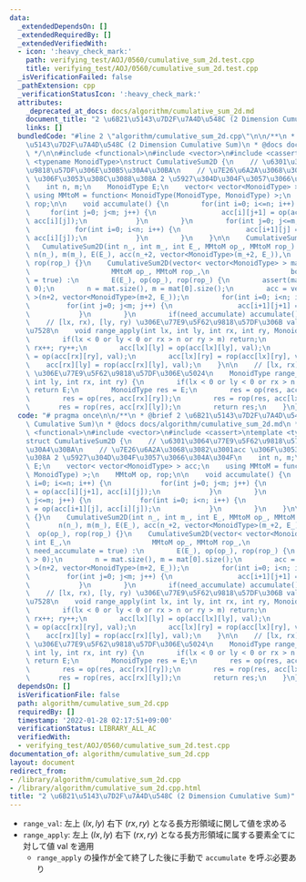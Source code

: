 ```yaml
---
data:
  _extendedDependsOn: []
  _extendedRequiredBy: []
  _extendedVerifiedWith:
  - icon: ':heavy_check_mark:'
    path: verifying_test/AOJ/0560/cumulative_sum_2d.test.cpp
    title: verifying_test/AOJ/0560/cumulative_sum_2d.test.cpp
  _isVerificationFailed: false
  _pathExtension: cpp
  _verificationStatusIcon: ':heavy_check_mark:'
  attributes:
    _deprecated_at_docs: docs/algorithm/cumulative_sum_2d.md
    document_title: "2 \u6B21\u5143\u7D2F\u7A4D\u548C (2 Dimension Cumulative Sum)"
    links: []
  bundledCode: "#line 2 \"algorithm/cumulative_sum_2d.cpp\"\n\n/**\n * @brief 2 \u6B21\
    \u5143\u7D2F\u7A4D\u548C (2 Dimension Cumulative Sum)\n * @docs docs/algorithm/cumulative_sum_2d.md\n\
    \ */\n\n#include <functional>\n#include <vector>\n#include <cassert>\ntemplate\
    \ <typename MonoidType>\nstruct CumulativeSum2D {\n    // \u6301\u3064\u77E9\u5F62\
    \u9818\u57DF\u306E\u30B5\u30A4\u30BA\n    // \u7E26\u6A2A\u3068\u3082\u3001acc\
    \ \u306F\u3053\u308C\u3088\u308A 2 \u5927\u304D\u304F\u3057\u3066\u304A\u304F\n\
    \    int n, m;\n    MonoidType E;\n    vector< vector<MonoidType> > acc;\n   \
    \ using MMtoM = function< MonoidType(MonoidType, MonoidType) >;\n    MMtoM op,\
    \ rop;\n\n    void accumulate() {\n        for(int i=0; i<=n; i++) {\n       \
    \     for(int j=0; j<m; j++) {\n                acc[i][j+1] = op(acc[i][j+1],\
    \ acc[i][j]);\n            }\n        }\n        for(int j=0; j<=m; j++) {\n \
    \           for(int i=0; i<n; i++) {\n                acc[i+1][j] = op(acc[i+1][j],\
    \ acc[i][j]);\n            }\n        }\n    }\n\n    CumulativeSum2D() {}\n \
    \   CumulativeSum2D(int n_, int m_, int E_, MMtoM op_, MMtoM rop_) :\n       \
    \ n(n_), m(m_), E(E_), acc(n_+2, vector<MonoidType>(m_+2, E_)),\n        op(op_),\
    \ rop(rop_) {}\n    CumulativeSum2D(vector< vector<MonoidType> > mat, int E_,\n\
    \                    MMtoM op_, MMtoM rop_,\n                    bool need_accumulate\
    \ = true) :\n        E(E_), op(op_), rop(rop_) {\n        assert(mat.size() >\
    \ 0);\n        n = mat.size(), m = mat[0].size();\n        acc = vector< vector<MonoidType>\
    \ >(n+2, vector<MonoidType>(m+2, E_));\n        for(int i=0; i<n; i++) {\n   \
    \         for(int j=0; j<m; j++) {\n                acc[i+1][j+1] = mat[i][j];\n\
    \            }\n        }\n        if(need_accumulate) accumulate();\n    }\n\n\
    \    // [lx, rx), [ly, ry) \u306E\u77E9\u5F62\u9818\u57DF\u306B val \u3092\u9069\
    \u7528\n    void range_apply(int lx, int ly, int rx, int ry, MonoidType val) {\n\
    \        if(lx < 0 or ly < 0 or rx > n or ry > m) return;\n        lx++, ly++;\
    \ rx++; ry++;\n        acc[lx][ly] = op(acc[lx][ly], val);\n        acc[rx][ry]\
    \ = op(acc[rx][ry], val);\n        acc[lx][ry] = rop(acc[lx][ry], val);\n    \
    \    acc[rx][ly] = rop(acc[rx][ly], val);\n    }\n\n    // [lx, rx), [ly, ry)\
    \ \u306E\u77E9\u5F62\u9818\u57DF\u306E\u5024\n    MonoidType range_val(int lx,\
    \ int ly, int rx, int ry) {\n        if(lx < 0 or ly < 0 or rx > n or ry > m)\
    \ return E;\n        MonoidType res = E;\n        res = op(res, acc[lx][ly]);\n\
    \        res = op(res, acc[rx][ry]);\n        res = rop(res, acc[lx][ry]);\n \
    \       res = rop(res, acc[rx][ly]);\n        return res;\n    }\n};\n"
  code: "# pragma once\n\n/**\n * @brief 2 \u6B21\u5143\u7D2F\u7A4D\u548C (2 Dimension\
    \ Cumulative Sum)\n * @docs docs/algorithm/cumulative_sum_2d.md\n */\n\n#include\
    \ <functional>\n#include <vector>\n#include <cassert>\ntemplate <typename MonoidType>\n\
    struct CumulativeSum2D {\n    // \u6301\u3064\u77E9\u5F62\u9818\u57DF\u306E\u30B5\
    \u30A4\u30BA\n    // \u7E26\u6A2A\u3068\u3082\u3001acc \u306F\u3053\u308C\u3088\
    \u308A 2 \u5927\u304D\u304F\u3057\u3066\u304A\u304F\n    int n, m;\n    MonoidType\
    \ E;\n    vector< vector<MonoidType> > acc;\n    using MMtoM = function< MonoidType(MonoidType,\
    \ MonoidType) >;\n    MMtoM op, rop;\n\n    void accumulate() {\n        for(int\
    \ i=0; i<=n; i++) {\n            for(int j=0; j<m; j++) {\n                acc[i][j+1]\
    \ = op(acc[i][j+1], acc[i][j]);\n            }\n        }\n        for(int j=0;\
    \ j<=m; j++) {\n            for(int i=0; i<n; i++) {\n                acc[i+1][j]\
    \ = op(acc[i+1][j], acc[i][j]);\n            }\n        }\n    }\n\n    CumulativeSum2D()\
    \ {}\n    CumulativeSum2D(int n_, int m_, int E_, MMtoM op_, MMtoM rop_) :\n \
    \       n(n_), m(m_), E(E_), acc(n_+2, vector<MonoidType>(m_+2, E_)),\n      \
    \  op(op_), rop(rop_) {}\n    CumulativeSum2D(vector< vector<MonoidType> > mat,\
    \ int E_,\n                    MMtoM op_, MMtoM rop_,\n                    bool\
    \ need_accumulate = true) :\n        E(E_), op(op_), rop(rop_) {\n        assert(mat.size()\
    \ > 0);\n        n = mat.size(), m = mat[0].size();\n        acc = vector< vector<MonoidType>\
    \ >(n+2, vector<MonoidType>(m+2, E_));\n        for(int i=0; i<n; i++) {\n   \
    \         for(int j=0; j<m; j++) {\n                acc[i+1][j+1] = mat[i][j];\n\
    \            }\n        }\n        if(need_accumulate) accumulate();\n    }\n\n\
    \    // [lx, rx), [ly, ry) \u306E\u77E9\u5F62\u9818\u57DF\u306B val \u3092\u9069\
    \u7528\n    void range_apply(int lx, int ly, int rx, int ry, MonoidType val) {\n\
    \        if(lx < 0 or ly < 0 or rx > n or ry > m) return;\n        lx++, ly++;\
    \ rx++; ry++;\n        acc[lx][ly] = op(acc[lx][ly], val);\n        acc[rx][ry]\
    \ = op(acc[rx][ry], val);\n        acc[lx][ry] = rop(acc[lx][ry], val);\n    \
    \    acc[rx][ly] = rop(acc[rx][ly], val);\n    }\n\n    // [lx, rx), [ly, ry)\
    \ \u306E\u77E9\u5F62\u9818\u57DF\u306E\u5024\n    MonoidType range_val(int lx,\
    \ int ly, int rx, int ry) {\n        if(lx < 0 or ly < 0 or rx > n or ry > m)\
    \ return E;\n        MonoidType res = E;\n        res = op(res, acc[lx][ly]);\n\
    \        res = op(res, acc[rx][ry]);\n        res = rop(res, acc[lx][ry]);\n \
    \       res = rop(res, acc[rx][ly]);\n        return res;\n    }\n};\n"
  dependsOn: []
  isVerificationFile: false
  path: algorithm/cumulative_sum_2d.cpp
  requiredBy: []
  timestamp: '2022-01-28 02:17:51+09:00'
  verificationStatus: LIBRARY_ALL_AC
  verifiedWith:
  - verifying_test/AOJ/0560/cumulative_sum_2d.test.cpp
documentation_of: algorithm/cumulative_sum_2d.cpp
layout: document
redirect_from:
- /library/algorithm/cumulative_sum_2d.cpp
- /library/algorithm/cumulative_sum_2d.cpp.html
title: "2 \u6B21\u5143\u7D2F\u7A4D\u548C (2 Dimension Cumulative Sum)"
---
```

- `range_val`: 左上 $\left( lx, ly \right)$ 右下 $\left( rx, ry \right)$ となる長方形領域に関して値を求める
- `range_apply`: 左上 $\left( lx, ly \right)$ 右下 $\left( rx, ry \right)$ となる長方形領域に属する要素全てに対して値 val を適用
  - `range_apply` の操作が全て終了した後に手動で `accumulate` を呼ぶ必要あり
